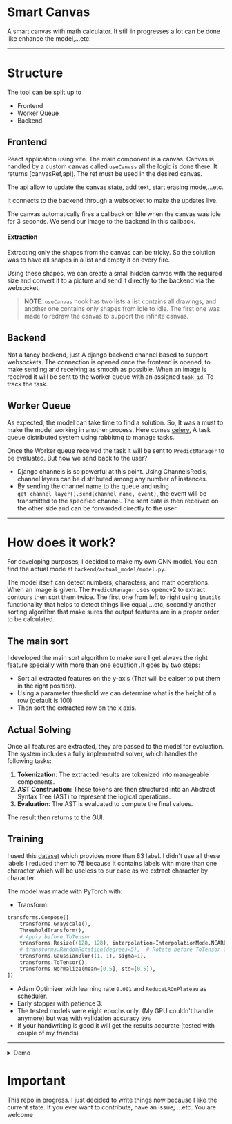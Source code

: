 # Smart Canvas

A smart canvas with math calculator. It still in progresses a lot can be done like enhance the model,...etc.
<hr>

# Structure

The tool can be split up to

- Frontend
- Worker Queue
- Backend

## Frontend

React application using vite. The main component is a canvas. Canvas is handled by a custom canvas called `useCanvss`
all the logic is done there. It returns [canvasRef,api]. The ref must be used in the desired canvas.

The api allow to update the canvas state, add text, start erasing mode,...etc.

It connects to the backend through a websocket to make the updates live.

The canvas automatically fires a callback on Idle when the canvas was idle for 3 seconds. We send our image to the
backend in this callback.

#### Extraction

Extracting only the shapes from the canvas can be tricky. So the solution was to have all shapes in a list and
empty it on every fire.

Using these shapes, we can create a small hidden canvas with the required size and convert it to a picture and send it
directly to the backend via the websocket.

> **NOTE**: `useCanvas` hook has two lists a list contains all drawings, and another one contains only shapes from idle
> to idle. The first one was made to redraw the canvas to support the infinite canvas.

## Backend

Not a fancy backend, just A django backend channel based to support websockets. The connection is opened once the
frontend is opened, to make sending and receiving as smooth as possible. When an image is received it will be sent to
the worker queue with an assigned `task_id`. To track the task.

## Worker Queue

As expected, the model can take time to find a solution. So, It was a must to make the model working in another process.
Here comes [celery](https://docs.celeryq.dev/en/stable/), A task queue distributed system using rabbitmq to manage
tasks.

Once the Worker queue received the task it will be sent to `PredictManager` to be evaluated. But how we send back to the
user?

- Django channels is so powerful at this point. Using ChannelsRedis, channel layers can be distributed among any number
  of instances.
- By sending the channel name to the queue and using `get_channel_layer().send(channel_name, event)`, the event will be
  transmitted to the specified channel. The sent data is then received on the other side and can be forwarded directly
  to the user.

<hr>

# How does it work?

For developing purposes, I decided to make my own CNN model. You can find the actual mode
at `backend/actual_model/model.py`.

The model itself can detect numbers, characters, and math operations. When an image is given. The `PredictManager` uses
opencv2 to extract contours then sort them twice. The first one from left to right using `imutils` functionality that
helps to detect things like equal,...etc, secondly another sorting algorithm that make sures the output features are in
a proper order to be calculated.

## The main sort

I developed the main sort algorithm to make sure I get always the right feature specially with more than one equation
.It goes by two steps:

- Sort all extracted features on the y-axis (That will be eaiser to put them in the right position).
- Using a parameter threshold we can determine what is the height of a row (default is 100)
- Then sort the extracted row on the x axis.

## Actual Solving

Once all features are extracted, they are passed to the model for evaluation. The system includes a fully implemented
solver, which handles the following tasks:

1. **Tokenization**: The extracted results are tokenized into manageable components.
2. **AST Construction:** These tokens are then structured into an Abstract Syntax Tree (AST) to represent the logical
   operations.
3. **Evaluation**: The AST is evaluated to compute the final values.

The result then returns to the GUI.

## Training

I used this [dataset](https://www.kaggle.com/datasets/xainano/handwrittenmathsymbols) which provides more than 83 label.
I didn't use all these labels I reduced them to 75 because it contains labels with more than one character which will be
useless to our case as we extract character by character.

The model was made with PyTorch with:

- Transform:

```python
transforms.Compose([
    transforms.Grayscale(),
    ThresholdTransform(),
    # Apply before ToTensor
    transforms.Resize((128, 128), interpolation=InterpolationMode.NEAREST),
    # transforms.RandomRotation(degrees=5),  # Rotate before ToTensor for less overhead
    transforms.GaussianBlur((1, 1), sigma=1),
    transforms.ToTensor(),
    transforms.Normalize(mean=[0.5], std=[0.5]),
])
```

- Adam Optimizer with learning rate `0.001` and `ReduceLROnPlateau` as scheduler.
- Early stopper with patience 3.
- The tested models were eight epochs only. (My GPU couldn't handle anymore) but was with validation accuracy `99%`
- If your handwriting is good it will get the results accurate (tested with couple of my friends)

<hr>

<details>
<summary>Demo</summary>


https://github.com/user-attachments/assets/a855a0c5-57bf-4282-a8d5-b5a875ab83a4


</details>

# Important

This repo in progress. I just decided to write things now because I like the current state.
If you ever want to contribute, have an issue; ...etc. You are welcome
